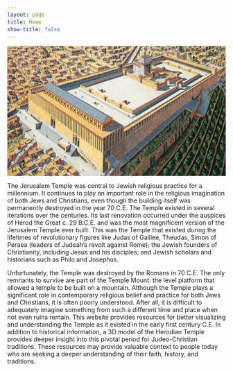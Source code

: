```yaml
---
layout: page
title: Home
show-title: false
---
```



<p align="center"> <img align="center" width="700" height="300" src="assets/img/temple mount painting.png" /> </p>

The Jerusalem Temple was central to Jewish religious practice for a millennium. It continues to play an important role in the religious imagination of both Jews and Christians, even though the building itself was permanently destroyed in the year 70 C.E. The Temple existed in several iterations over the centuries. Its last renovation occurred under the auspices of Herod the Great c. 29 B.C.E. and was the most magnificent version of the Jerusalem Temple ever built. This was the Temple that existed during the lifetimes of revolutionary figures like Judas of Galilee, Theudas, Simon of Peraea (leaders of Judeah’s revolt against Rome); the Jewish founders of Christianity, including Jesus and his disciples; and Jewish scholars and historians such as Philo and Josephus. 

Unfortunately, the Temple was destroyed by the Romans in 70 C.E. The only remnants to survive are part of the Temple Mount: the level platform that allowed a temple to be built on a mountain. Although the Temple plays a significant role in contemporary religious belief and practice for both Jews and Christians, it is often poorly understood. After all, it is difficult to adequately imagine something from such a different time and place when not even ruins remain. This website provides resources for better visualizing and understanding the Temple as it existed in the early first century C.E. In addition to historical information, a 3D model of the Herodian Temple provides deeper insight into this pivotal period for Judeo-Christian traditions. These resources may provide valuable context to people today who are seeking a deeper understanding of their faith, history, and traditions.
